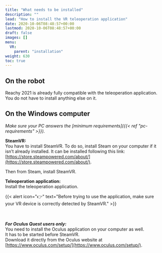 ```yaml
---
title: "What needs to be installed"
description: ""
lead: "How to install the VR teleoperation application"
date: 2020-10-06T08:48:57+00:00
lastmod: 2020-10-06T08:48:57+00:00
draft: false
images: []
menu:
  VR:
    parent: "installation"
weight: 630
toc: true
---
```


## On the robot

Reachy 2021 is already fully compatible with the teleoperation application. You do not have to install anything else on it.

## On the Windows computer

*Make sure your PC answers the [minimum requirements]({{< ref "pc-requirements" >}}).*

**SteamVR:**  
You have to install SteamVR.
To do so, install Steam on your computer if it isn’t already installed. It can be installed following this link: [https://store.steampowered.com/about/](https://store.steampowered.com/about/).  

Then from Steam, install SteamVR.  

**Teleoperation application:**  
Install the teleoperation application.

{{< alert icon="👉" text="Before trying to use the application, make sure your VR device is correctly detected by SteamVR." >}}

<br></br>
***For Oculus Quest users only:***  
You need to install the Oculus application on your computer as well.  
It has to be started before SteamVR.  
Download it directly from the Oculus website at [https://www.oculus.com/setup/](https://www.oculus.com/setup/).
